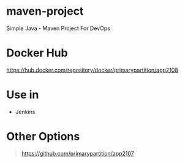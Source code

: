 # maven-project

Simple Java - Maven Project For DevOps


# Docker Hub

https://hub.docker.com/repository/docker/primarypartition/app2108


# Use in 

- Jenkins


# Other Options

> https://github.com/primarypartition/app2107

